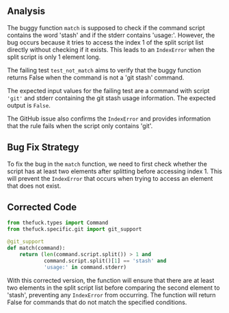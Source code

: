 ## Analysis
The buggy function `match` is supposed to check if the command script contains the word 'stash' and if the stderr contains 'usage:'. However, the bug occurs because it tries to access the index 1 of the split script list directly without checking if it exists. This leads to an `IndexError` when the split script is only 1 element long.

The failing test `test_not_match` aims to verify that the buggy function returns False when the command is not a 'git stash' command.

The expected input values for the failing test are a command with script `'git'` and stderr containing the git stash usage information. The expected output is `False`.

The GitHub issue also confirms the `IndexError` and provides information that the rule fails when the script only contains 'git'.

## Bug Fix Strategy
To fix the bug in the `match` function, we need to first check whether the script has at least two elements after splitting before accessing index 1. This will prevent the `IndexError` that occurs when trying to access an element that does not exist.

## Corrected Code
```python
from thefuck.types import Command
from thefuck.specific.git import git_support

@git_support
def match(command):
    return (len(command.script.split()) > 1 and 
            command.script.split()[1] == 'stash' and 
            'usage:' in command.stderr)
``` 

With this corrected version, the function will ensure that there are at least two elements in the split script list before comparing the second element to 'stash', preventing any `IndexError` from occurring. The function will return False for commands that do not match the specified conditions.
